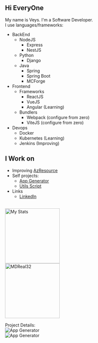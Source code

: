 ## Hi EveryOne

My name is Veys. I'm a Software Developer.  
I use languages/frameworks:
- BackEnd
  * NodeJS
    * Express
    * NestJS
  * Python
    * Django
  * Java
    * Spring
    * Spring Boot
    * MCForge
- Frontend
  * Frameworks
    * ReactJS
    * VueJS
    * Angular (Learning)
  * Bundlers
    * Webpack (configure from zero)
    * ViteJS (configure from zero)
- Devops
  * Docker
  * Kubernetes (Learning)
  * Jenkins (Improving)

## I Work on

- Improving [AzResource](https://github.com/nurlan-aliyev/azresource)
- Self projects:
  * [App Generator](https://github.com/MDReal32/app-generator/)
  * [Utils Script](https://github.com/MDReal32/utils)
- Links
  * [LinkedIn](https://www.linkedin.com/in/mdreal32/)

<p>
  <br />
  <img 
    height="180em"
    src="https://github-readme-stats.vercel.app/api?username=MDReal32&show_icons=true&locale=en&theme=onedark&include_all_commits=true&count_private=true"
    alt="My Stats"
  />
  <br />
  <img
    height="180em"
    src="https://github-readme-stats.vercel.app/api/top-langs?username=MDReal32&show_icons=true&locale=en&theme=onedark"
    alt="MDReal32"
  />
</p>

<p>
  Project Details:
  <br />
  <img
    src="https://github-readme-stats.vercel.app/api/pin/?username=MDReal32&repo=app-generator&theme=onedark"
    alt="App Generator"
  />
  <br />
  <img
    src="https://github-readme-stats.vercel.app/api/pin/?username=MDReal32&repo=utils&theme=onedark"
    alt="App Generator"
  />
</p>
